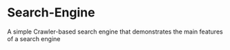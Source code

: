 # Search-Engine
A simple Crawler-based search engine that demonstrates the main features of a search engine

